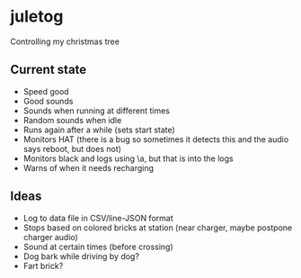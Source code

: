 # juletog
Controlling my christmas tree

## Current state

- Speed good
- Good sounds
- Sounds when running at different times
- Random sounds when idle
- Runs again after a while (sets start state)
- Monitors HAT (there is a bug so sometimes it detects this and the audio says reboot, but does not)
- Monitors black and logs using \a, but that is into the logs
- Warns of when it needs recharging

## Ideas

- Log to data file in CSV/line-JSON format
- Stops based on colored bricks at station (near charger, maybe postpone charger audio)
- Sound at certain times (before crossing)
- Dog bark while driving by dog?
- Fart brick?

